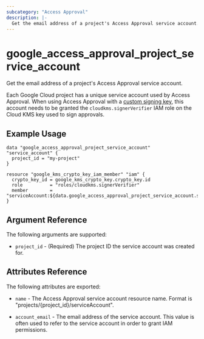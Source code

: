 ```yaml
---
subcategory: "Access Approval"
description: |-
  Get the email address of a project's Access Approval service account.
---
```


# google_access_approval_project_service_account

Get the email address of a project's Access Approval service account.

Each Google Cloud project has a unique service account used by Access Approval.
When using Access Approval with a
[custom signing key](https://cloud.google.com/cloud-provider-access-management/access-approval/docs/review-approve-access-requests-custom-keys),
this account needs to be granted the `cloudkms.signerVerifier` IAM role on the
Cloud KMS key used to sign approvals.

## Example Usage

```hcl
data "google_access_approval_project_service_account" "service_account" {
  project_id = "my-project"
}

resource "google_kms_crypto_key_iam_member" "iam" {
  crypto_key_id = google_kms_crypto_key.crypto_key.id
  role          = "roles/cloudkms.signerVerifier"
  member        = "serviceAccount:${data.google_access_approval_project_service_account.service_account.account_email}"
}
```

## Argument Reference

The following arguments are supported:

* `project_id` - (Required) The project ID the service account was created for.

## Attributes Reference

The following attributes are exported:

* `name` - The Access Approval service account resource name. Format is "projects/{project_id}/serviceAccount".

* `account_email` - The email address of the service account. This value is
often used to refer to the service account in order to grant IAM permissions.
